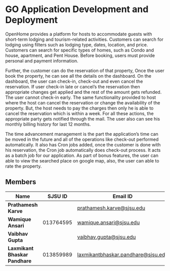 # GO Application Development and Deployment 

OpenHome provides a platform for hosts to accommodate guests with short-term lodging and tourism-related activities. Customers can search for lodging using filters such as lodging type, dates, location, and price. Customers can search for specific types of homes, such as Condo and house, apartment, and Pent House. Before booking, users must provide personal and payment information.

Further, the customer can do the reservation of that property, Once the user book the property, he can see all the details on the dashboard. On the dashboard, the user can check-in, check-out and even cancel the reservation. If user check-in late or cancel’s the reservation then appropriate changes get applied and the rest of the amount gets refunded. The user cannot check-in early. The same functionality provided to host where the host can cancel the reservation or change the availability of the property. But, the host needs to pay the charges then only he is able to cancel the reservation which is within a week. For all these actions, the appropriate party gets notified through the mail. The user also can see his monthly billing history for last 12 months.

The time advancement management is the part the application’s time can be moved in the future and all of the operations like check-out performed automatically. It also has Cron jobs added, once the customer is done with his reservation, the Cron job automatically does check-out process. It acts as a batch job for our application. As part of bonus features, the user can able to view the searched place on google map, also, the user can able to rate the property.


## Members 

   | Name                           | SJSU ID    |             Email ID                  | 
   |--------------------------------|------------|---------------------------------------|
   | **Prathamesh Karve**           |            |     prathamesh.karve@sjsu.edu         |
   | **Wamique Ansari**             | 013764595  |      wamique.ansari@sjsu.edu          | 
   | **Vaibhav Gupta**              |            |      vaibhav.gupta@sjsu.edu           |
   | **Laxmikant Bhaskar Pandhare** | 013859989  |  laxmikantbhaskar.pandhare@sjsu.edu   |
